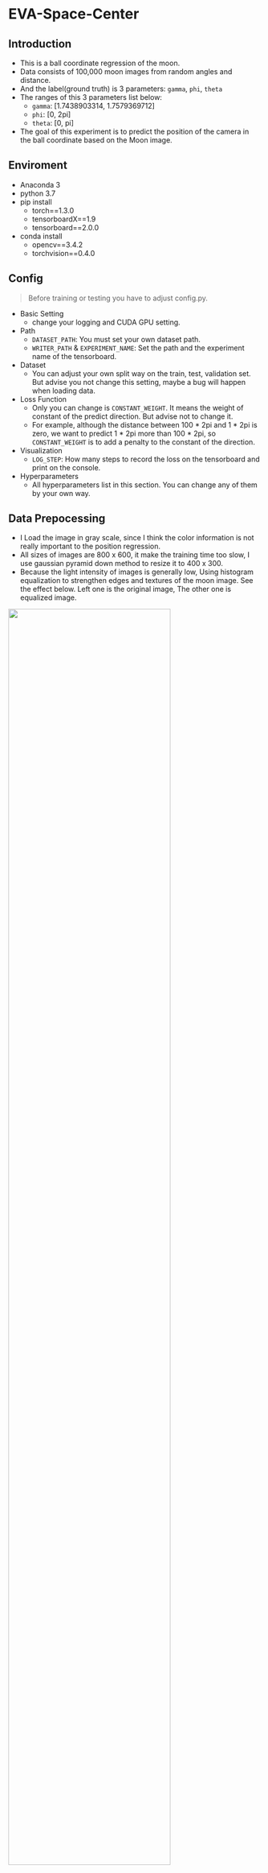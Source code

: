 # EVA-Space-Center
## Introduction
- This is a ball coordinate regression of the moon.
- Data consists of 100,000 moon images from random angles and distance.
- And the label(ground truth) is 3 parameters: `gamma`, `phi`, `theta`
- The ranges of this 3 parameters list below:
    - `gamma`: [1.7438903314, 1.7579369712]
    - `phi`: [0, 2pi]
    - `theta`: [0, pi]
- The goal of this experiment is to predict the position of the camera in the ball coordinate based on the Moon image.

## Enviroment
- Anaconda 3
- python 3.7
- pip install
    - torch==1.3.0
    - tensorboardX==1.9
    - tensorboard==2.0.0
- conda install
    - opencv==3.4.2
    - torchvision==0.4.0

## Config
> Before training or testing you have to adjust config.py.
- Basic Setting
    - change your logging and CUDA GPU setting.
- Path
    - `DATASET_PATH`: You must set your own dataset path.
    - `WRITER_PATH` & `EXPERIMENT_NAME`: Set the path and the experiment name of the tensorboard.
- Dataset
    - You can adjust your own split way on the train, test, validation set.
    But advise you not change this setting, maybe a bug will happen when loading data.
- Loss Function
    - Only you can change is `CONSTANT_WEIGHT`. It means the weight of constant of the predict direction. But advise not to change it.
    - For example, although the distance between 100 * 2pi and 1 * 2pi is zero, we want to predict 1 * 2pi more than 100 * 2pi, so `CONSTANT_WEIGHT` is to add a penalty to the constant of the direction.
- Visualization
    - `LOG_STEP`: How many steps to record the loss on the tensorboard and print on the console.
- Hyperparameters
    - All hyperparameters list in this section. You can change any of them by your own way.

## Data Prepocessing
- I Load the image in gray scale, since I think the color information is not really important to the position regression.
- All sizes of images are 800 x 600, it make the training time too slow, I use gaussian pyramid down method to resize it to 400 x 300.
- Because the light intensity of images is generally low, Using histogram equalization to strengthen edges and textures of the moon image. See the effect below. Left one is the original image, The other one is equalized image.
<img src="https://github.com/hank-kuo-cs/EVA-Space-Center/blob/master/src/Equalization.png" height="80%" width="80%">

## Network Architecture
- The network model is VGG19 + Global Average Pooling Layer + Fully Connected Network, you can see graph of architecture below. 
- Of course, you can choose your own model, but be aware that input image is of one channel, your model should handle that problem.
<img src="https://github.com/hank-kuo-cs/EVA-Space-Center/blob/master/src/Network_Architecture.png" height="80%" width="80%">

## Custom Loss Function - BCMSE & BCL1
- Because phi & theta are direction of circles, we can't use normal loss function to calculate the distance loss.
- I design custom loss function based on MSE & L1 loss function to handle this issue.
- If the parameter is phi or theta, I will calculate the shortest distance in the circle between predict direction and the target direction. This is an alternation of MSE & L1. They called `Ball Coordinate MSE` (BCMSE) and `Ball Coordinate L1` (BCL1).
- The graph below is an example of calculating BCMSE between a prediction phi and a target phi.
- In the graph, we can see the MSE(phi_predict, phi_target) = (1.5pi)^2, but BCMSE will see the distance between them as 0.5 pi. It can tell the real distance between angles and get the correct MSE loss.
<img src="https://github.com/hank-kuo-cs/EVA-Space-Center/blob/master/src/BCMSE.png" height="50%" width="50%">

## Train

### Command Line Usage
- Just quickly start by the command below.
```bash
python train.py
```
- `train.py` will look for the newest model in the `checkpoint` directory to train. If there is no any model, it will train from scratch.
- There are some arguments you can use:
    - `-m model_epochxxx.pth`: Choose a particular pretrained model to continue training.
    - `-s`: Train from scratch.

## Test
### Command Line Usage
- Just quickly start bu the command below.
```bash
python test.py
```
- `test.py` will look for the newest model in the `checkpoint` directory to test.
- There are some arguments you can use:
    - `-m model_epochxxx.pth`: Choose a particular pretrained model to test.
    - `-v`: Test the validation set
    - `-am`: Test all models and record the error percentage and tsne on the tensorboard.

## Tensorboard
- To run the tensorboard, you have to move the directory where your `WRITER_PATH` at there.
- Input the command:
```bash
tensorboard --logdir=<your dir> --bind_all
```
- And you can check the tensorboard on the website, the ip and port will be assigned by tensorboard.

## Visualization
### Train
- The graphs below are loss graph & tsne graph at epoch100.
<img src="https://github.com/hank-kuo-cs/EVA-Space-Center/blob/master/src/SGD_lr_1e-3/train/loss.png" height="80%" width="80%">
<img src="https://github.com/hank-kuo-cs/EVA-Space-Center/blob/master/src/SGD_lr_1e-3/train/tsne/epoch100-gamma.png" height="50%" width="50%">
<img src="https://github.com/hank-kuo-cs/EVA-Space-Center/blob/master/src/SGD_lr_1e-3/train/tsne/epoch100-phi.png" height="50%" width="50%">
<img src="https://github.com/hank-kuo-cs/EVA-Space-Center/blob/master/src/SGD_lr_1e-3/train/tsne/epoch100-theta.png" height="50%" width="50%">

## Result
### Error Percentage
- Epoch 100:
    - Gamma error percentage: 2.53%
    - Phi error percentage: 0.75%
    - theta error percentage: 0.45%
    - total error percentage: 1.24%
- It means the error of the predicted distance between camera and moon is ± 0.380 km
- And the error of the predicted angle between camera and moon, phi is ± 2.63°, and theats is ± 1.62°
## To Do List
- [ ] Try other model (Resnet...)
- [ ] Gamma tsne is bad, find the problem.

